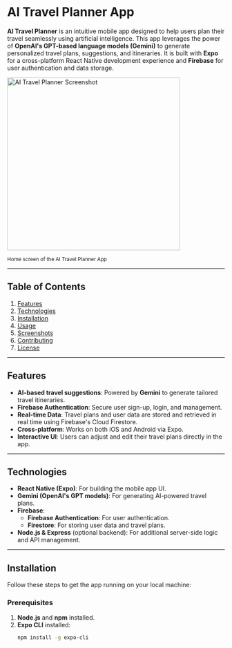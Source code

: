 # AI Travel Planner App

**AI Travel Planner** is an intuitive mobile app designed to help users plan their travel seamlessly using artificial intelligence. This app leverages the power of **OpenAI's GPT-based language models (Gemini)** to generate personalized travel plans, suggestions, and itineraries. It is built with **Expo** for a cross-platform React Native development experience and **Firebase** for user authentication and data storage.

<img src="https://i.imgur.com/AYGCAtb.png" alt="AI Travel Planner Screenshot" width="400" />  

<small>Home screen of the AI Travel Planner App</small>

---

## Table of Contents

1. [Features](#features)
2. [Technologies](#technologies)
3. [Installation](#installation)
4. [Usage](#usage)
5. [Screenshots](#screenshots)
6. [Contributing](#contributing)
7. [License](#license)

---

## Features

- **AI-based travel suggestions**: Powered by **Gemini** to generate tailored travel itineraries.
- **Firebase Authentication**: Secure user sign-up, login, and management.
- **Real-time Data**: Travel plans and user data are stored and retrieved in real time using Firebase's Cloud Firestore.
- **Cross-platform**: Works on both iOS and Android via Expo.
- **Interactive UI**: Users can adjust and edit their travel plans directly in the app.

---

## Technologies

- **React Native (Expo)**: For building the mobile app UI.
- **Gemini (OpenAI's GPT models)**: For generating AI-powered travel plans.
- **Firebase**:
  - **Firebase Authentication**: For user authentication.
  - **Firestore**: For storing user data and travel plans.
- **Node.js & Express** (optional backend): For additional server-side logic and API management.

---

## Installation

Follow these steps to get the app running on your local machine:

### Prerequisites

1. **Node.js** and **npm** installed.
2. **Expo CLI** installed:
   ```bash
   npm install -g expo-cli
